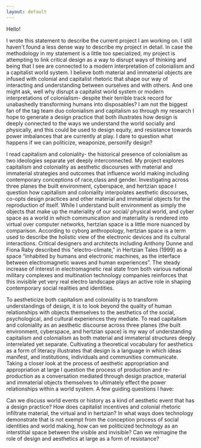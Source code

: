 ```yaml
---
layout: default
---
```

Hello!

<p> I wrote this statement to describe the current project I am working on. I still haven't found a less dense way to describe my project in detail. In case the methodology in my statement is a little too specialized, my project is attempting to link critical design as a way to disrupt ways of thinking and being that I see are connected to a modern interpretation of colonialism and a capitalist world system. I believe both material and immaterial objects are infused with colonial and capitalist rhetoric that shape our way of interacting and understanding between ourselves and with others. And one might ask, well why disrupt a capitalist world system or modern interpretations of colonialism- despite their terrible track record for unabashedly transforming humans into disposables? I am not the biggest fan of the tag team duo colonialism and capitalism so through my research I hope to generate a design practice that both illustrates how design is deeply connected to the ways we understand the world socially and physically, and this could be used to design equity, and resistance towards power imbalances that are currently at play. I dare to question what happens if we can politicize, weaponize, personify design? <p/>  

 <p> I read capitalism and coloniality- the historical presence of colonialism as two ideologies separate yet deeply interconnected. My project explores capitalism and coloniality as aesthetic discourses with material and immaterial strategies and outcomes that influence world making including contemporary conceptions of race,class and gender. Investigating across three planes the built environment, cyberspace, and hertzian space I question how capitalism and coloniality interpolates aesthetic discourses, co-opts design practices and other material and immaterial objects for the reproduction of itself. While I understand built environment as simply the objects that make up the materiality of our social/ physical world, and cyber space as a world in which communication and materiality is rendered into virtual over computer networks, hertzian space is a little more nuanced by comparison. According to cyborg anthropology, hertzian space is a term used to describe the holistic view of the electronic devices and its cultural interactions. Critical designers and architects including Anthony Dunne and Fiona Raby described this "electro-climate," in Hertzian Tales (1999) as a space “inhabited by humans and electronic machines, as the interface between electromagnetic waves and human experiences”. The steady increase of interest in electromagnetic real state from both various national military complexes and multination technology companies reinforces that this invisible yet very real electro landscape plays an active role in shaping contemporary social realities and identities. <p/>

<p> To aestheticize both capitalism and coloniality is to transform understandings of design, it is to look beyond the quality of human relationships with objects themselves to the aesthetics of the social, psychological, and cultural experiences they mediate. To read capitalism and coloniality as an aesthetic discourse across three planes (the built environment, cyberspace, and hertzian space) is my way of understanding capitalism and colonialism as both material and immaterial structures deeply interrelated yet separate. Cultivating a theoretical vocabulary for aesthetics as a form of literacy illustrates that design is a language in which ideas manifest, and institutions, individuals and communities communicate. Taking a closer look at the process of aesthetic appropriation and appropriation at large I question the process of production and re-production as a conversation mediated through design practice, material and immaterial objects themselves to ultimately effect the power relationships within a world system.
A few guiding questions I have: <p/>  

<p> Can we discuss world events or history as a kind of aesthetic event that has a design practice?
How does capitalist incentives and colonial rhetoric infiltrate material, the virtual and in hertzian? In what ways does technology demonstrate that is not exempt from the conception process of social identities and world making, how can we politicized technology as an interstitial space between the visible and invisible? Can we reimagine the role of design and aesthetics at large as a form of resistance? <p/> 
